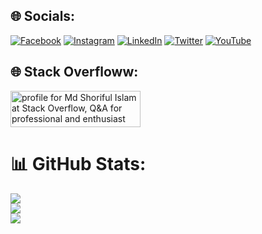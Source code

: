 ## 🌐 Socials:
[![Facebook](https://img.shields.io/badge/Facebook-%231877F2.svg?logo=Facebook&logoColor=white)](https://facebook.com/mdsiaofficial1) [![Instagram](https://img.shields.io/badge/Instagram-%23E4405F.svg?logo=Instagram&logoColor=white)](https://instagram.com/mdsiaofficial) [![LinkedIn](https://img.shields.io/badge/LinkedIn-%230077B5.svg?logo=linkedin&logoColor=white)](https://linkedin.com/in/mdsiaofficial) [![Twitter](https://img.shields.io/badge/Twitter-%231DA1F2.svg?logo=Twitter&logoColor=white)](https://twitter.com/@mdsiaofficial) [![YouTube](https://img.shields.io/badge/YouTube-%23FF0000.svg?logo=YouTube&logoColor=white)](https://www.youtube.com/channel/UCJsPNTOqi0NeHa_r4WKeGFg) 

## 🌐 Stack Overfloww:
<a href="https://stackoverflow.com/users/6546572/md-shoriful-islam"><img src="https://stackoverflow.com/users/flair/6546572.png" width="208" height="58" alt="profile for Md Shoriful Islam at Stack Overflow, Q&amp;A for professional and enthusiast programmers" title="profile for Md Shoriful Islam at Stack Overflow, Q&amp;A for professional and enthusiast programmers"></a>

# 📊 GitHub Stats:
![](https://github-readme-stats.vercel.app/api?username=mdsiaofficial&theme=blueberry&hide_border=false&include_all_commits=true&count_private=true)<br/>
![](https://github-readme-streak-stats.herokuapp.com/?user=mdsiaofficial&theme=blueberry&hide_border=false)<br/>
![](https://github-readme-stats.vercel.app/api/top-langs/?username=mdsiaofficial&theme=blueberry&hide_border=false&include_all_commits=true&count_private=true&layout=compact)
